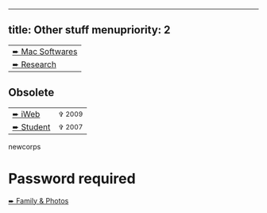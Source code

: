 -----
title: Other stuff
menupriority: 2
-----

<table class="darkimpact">
    <tr><td><a href="/Softwares/Welcome.html">&#x27A8; Mac Softwares</a></td></tr>
    <tr><td>
    <span class="en"><a href="http://yann.esposito.free.fr/recherche.php?css=blue.css&amp;lang=en">&#x27A8; Research</a></span>
    </td></tr> 
</table>

## Obsolete
<table class="darkimpact">
    <tr><td> <a href="/YBlog">&#x27A8; iWeb</a></td><td><small>&#x271E; 2009</small> </td></tr> 
    <tr><td> <a href="http://yann.esposito.free.fr">&#x27A8; Student</a></td><td><small>&#x271E; 2007</small> </td></tr>
</table>

newcorps

# Password required

<div class="impact">
    <a href="/Perso">&#x27A8; Family &amp; Photos</a></sup>
</div>

